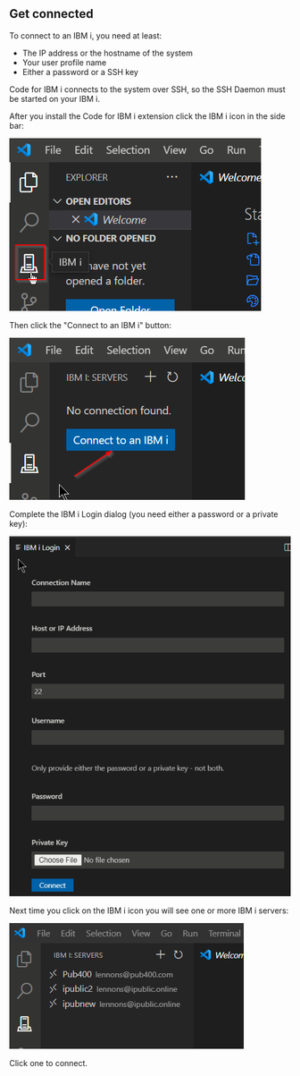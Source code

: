 #

## Get connected

To connect to an IBM i, you need at least:

* The IP address or the hostname of the system
* Your user profile name
* Either a password or a SSH key

Code for IBM i connects to the system over SSH, so the SSH Daemon must be started on your IBM i.

After you install the Code for IBM i extension click the IBM i icon in the side bar:

![](connect_01.png)

Then click the "Connect to an IBM i" button:

![](connect_02.png)

Complete the IBM i Login dialog (you need either a password or a private key):

![](connect_03.png)

Next time you click on the IBM i icon you will see one or more IBM i servers:

![](connect_04.png)

Click one to connect.
